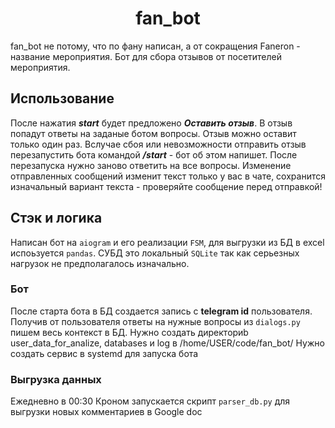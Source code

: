 <h1 align=center>fan_bot</h1>

fan_bot не потому, что по фану написан, а от сокращения Faneron - название мероприятия. Бот для сбора отзывов от посетителей мероприятия.

<h2>Использование</h2>

После нажатия ***start*** будет предложено ***Оставить отзыв***. В отзыв попадут ответы на заданые ботом вопросы. Отзыв можно оставит только один раз. Вслучае сбоя или невозможности отправить отзыв перезапустить бота командой ***/start*** - бот об этом напишет. После перезапуска нужно заново ответить на все вопросы. Изменение отправленных сообщений изменит текст только у вас в чате, сохранится изначальный вариант текста - проверяйте сообщение перед отправкой!

<h2>Стэк и логика</h2>

Написан бот на ```aiogram``` и его реализации ```FSM```, для выгрузки из БД в excel испоьзуется ```pandas```. СУБД это локальный ```SQLite``` так как серьезных нагрузок не предполагалось изначально.

<h3>Бот</h3>

После старта бота в БД создается запись с **telegram id** пользователя. Получив от пользователя ответы на нужные вопросы из ```dialogs.py``` пишем весь контекст в БД.
Нужно создать директориb user_data_for_analize, databases и log в /home/USER/code/fan_bot/
Нужно создать сервис в systemd для запуска бота

<h3>Выгрузка данных</h3>

Ежедневно в 00:30 Кроном запускается скрипт ```parser_db.py``` для выгрузки новых комментариев в Google doc
